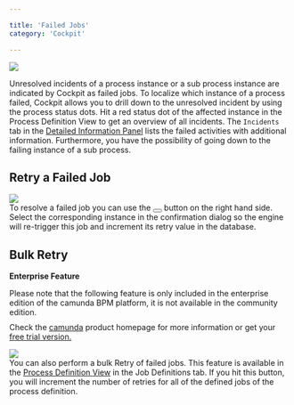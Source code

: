 ```yaml
---

title: 'Failed Jobs'
category: 'Cockpit'

---
```


<div class="row">
  <div class="col-xs-6 col-sm-6 col-md-3">
    <img data-img-thumb src="ref:asset:/assets/img/implementation-cockpit/cockpit-failed-job-drill-down.png" />
  </div>
  <div class="col-xs-6 col-sm-6 col-md-9">
    <p>Unresolved incidents of a process instance or a sub process instance are indicated by Cockpit as failed jobs. To localize which instance of a process failed, Cockpit allows you to drill down to the unresolved incident by using the process status dots. Hit a red status dot of the affected instance in the Process Definition View to get an overview of all incidents. The <code>Incidents</code> tab in the <a href="ref:#cockpit-process-instance-detail-view">Detailed Information Panel</a> lists the failed activities with additional information. Furthermore, you have the possibility of going down to the failing instance of a sub process.</p>
  </div>
</div>

## Retry a Failed Job

<div class="row">
  <div class="col-xs-6 col-sm-6 col-md-3">
    <img data-img-thumb src="ref:asset:/assets/img/implementation-cockpit/cockpit-failed-job-retry.png" />
  </div>
  <div class="col-xs-6 col-sm-6 col-md-9">
    To resolve a failed job you can use the <button class="btn btn-xs dropdown-toggle"><i class="glyphicon glyphicon-repeat"></i> </button> button on the right hand side. Select the corresponding instance in the confirmation dialog so the engine will re-trigger this job and increment its retry value in the database.
  </div>
</div>

## Bulk Retry

<div class="alert alert-warning">
 <p><strong>Enterprise Feature</strong></p>
 Please note that the following feature is only included in the enterprise edition of the camunda BPM platform, it is not available in the community edition.
 <p style="margin-top:10px">Check the <a href="http://camunda.com">camunda</a> product homepage for more information or get your <a href="http://camunda.com/bpm/enterprise/trial/">free trial version.</a></p></div>

<div class="row">
  <div class="col-xs-6 col-sm-6 col-md-3">
    <img data-img-thumb src="ref:asset:/assets/img/implementation-cockpit/cockpit-bulk-retry.png" />
  </div>
  <div class="col-xs-6 col-sm-6 col-md-9">
You can also perform a bulk Retry of failed jobs. This feature is available in the <a href="ref:#cockpit-process-definition-view">Process Definition View</a> in the Job Definitions tab. If you hit this button, you will increment the number of retries for all of the defined jobs of the process definition.
</div>